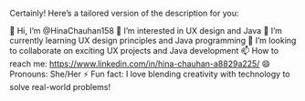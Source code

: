 
Certainly! Here’s a tailored version of the description for you:

👋 Hi, I’m @HinaChauhan158
👀 I’m interested in UX design and Java
🌱 I’m currently learning UX design principles and Java programming
💞️ I’m looking to collaborate on exciting UX projects and Java development
📫 How to reach me: https://www.linkedin.com/in/hina-chauhan-a8829a225/
😄 Pronouns: She/Her
⚡ Fun fact: I love blending creativity with technology to solve real-world problems!

